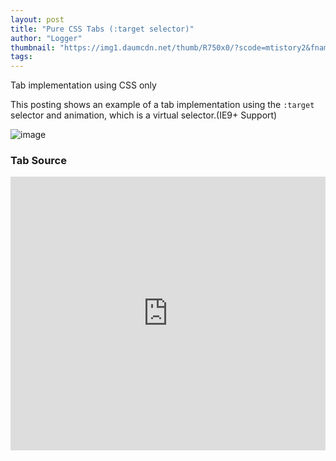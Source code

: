 ```yaml
---
layout: post
title: "Pure CSS Tabs (:target selector)"
author: "Logger"
thumbnail: "https://img1.daumcdn.net/thumb/R750x0/?scode=mtistory2&fname=https%3A%2F%2Ft1.daumcdn.net%2Fcfile%2Ftistory%2F2648734658AFB0292B"
tags: 
---
```



Tab implementation using CSS only

This posting shows an example of a tab implementation using the `:target` selector and animation, which is a virtual selector.(IE9+ Support)

![image](https://t1.daumcdn.net/cfile/tistory/2648734658AFB0292B)

### Tab Source

<iframe allowfullscreen="true" allowpaymentrequest="true" allowtransparency="true" class="cp_embed_iframe " frameborder="0" height="438" width="100%" name="cp_embed_1" scrolling="no" src="https://codepen.io/jaehee/embed/EWxpze?height=438&amp;theme-id=19458&amp;slug-hash=EWxpze&amp;default-tab=html%2Cresult&amp;user=jaehee&amp;embed-version=2&amp;pen-title=%3Atarget%20selector%20%EB%A5%BC%20%EC%9D%B4%EC%9A%A9%ED%95%9C%20%ED%83%AD%20%EB%A9%94%EB%89%B4&amp;name=cp_embed_1" style="width: 100%; overflow:hidden; display:block;" title=":target selector 를 이용한 탭 메뉴" loading="lazy" id="cp_embed_EWxpze"></iframe>